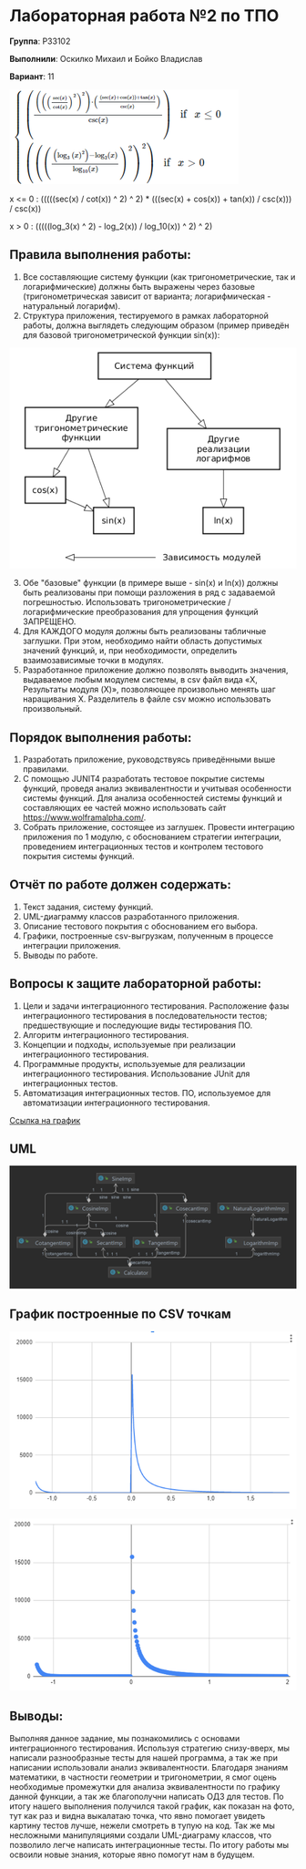 # Лабораторная работа №2 по ТПО

**Группа**: P33102

**Выполнили**: Оскилко Михаил и Бойко Владислав

**Вариант**: 11

![func](src/main/resources/imgs/func.png)

x <= 0 : (((((sec(x) / cot(x)) ^ 2) ^ 2) * (((sec(x) + cos(x)) + tan(x)) / csc(x))) / csc(x))

x > 0 : (((((log_3(x) ^ 2) - log_2(x)) / log_10(x)) ^ 2) ^ 2)

## Правила выполнения работы:


1. Все составляющие систему функции (как тригонометрические, так и логарифмические) должны быть выражены через базовые (тригонометрическая зависит от варианта; логарифмическая - натуральный логарифм).
2. Структура приложения, тестируемого в рамках лабораторной работы, должна выглядеть следующим образом (пример приведён для базовой тригонометрической функции sin(x)):

![scheme](src/main/resources/imgs/scheme.png)


3. Обе "базовые" функции (в примере выше - sin(x) и ln(x)) должны быть реализованы при помощи разложения в ряд с задаваемой погрешностью. Использовать тригонометрические / логарифмические преобразования для упрощения функций ЗАПРЕЩЕНО.
4. Для КАЖДОГО модуля должны быть реализованы табличные заглушки. При этом, необходимо найти область допустимых значений функций, и, при необходимости, определить взаимозависимые точки в модулях.
5. Разработанное приложение должно позволять выводить значения, выдаваемое любым модулем системы, в сsv файл вида «X, Результаты модуля (X)», позволяющее произвольно менять шаг наращивания Х. Разделитель в файле csv можно использовать произвольный.

## Порядок выполнения работы:

1. Разработать приложение, руководствуясь приведёнными выше правилами.
2. С помощью JUNIT4 разработать тестовое покрытие системы функций, проведя анализ эквивалентности и учитывая особенности системы функций. Для анализа особенностей системы функций и составляющих ее частей можно использовать сайт https://www.wolframalpha.com/.
3. Собрать приложение, состоящее из заглушек. Провести интеграцию приложения по 1 модулю, с обоснованием стратегии интеграции, проведением интеграционных тестов и контролем тестового покрытия системы функций.


## Отчёт по работе должен содержать:

1. Текст задания, систему функций.
2. UML-диаграмму классов разработанного приложения.
3. Описание тестового покрытия с обоснованием его выбора.
4. Графики, построенные csv-выгрузкам, полученным в процессе интеграции приложения.
5. Выводы по работе.

## Вопросы к защите лабораторной работы:

1. Цели и задачи интеграционного тестирования. Расположение фазы интеграционного тестирования в последовательности тестов; предшествующие и последующие виды тестирования ПО.
2. Алгоритм интеграционного тестирования.
3. Концепции и подходы, используемые при реализации интеграционного тестирования.
4. Программные продукты, используемые для реализации интеграционного тестирования. Использование JUnit для интеграционных тестов.
5. Автоматизация интеграционных тестов. ПО, используемое для автоматизации интеграционного тестирования.

[Ссылка на график](https://www.desmos.com/calculator/jms4pmi5js)

## UML

![uml](src/main/resources/imgs/Calculator.png)

## График построенные по CSV точкам

![shot1](src/main/resources/imgs/shot1.png)

![shot1](src/main/resources/imgs/shot2.png)

## Выводы:

Выполняя данное задание, мы познакомились с основами интеграционного тестирования. Используя стратегию снизу-вверх, мы написали разнообразные тесты для нашей программа, а так же при написании использовали анализ эквивалентности. Благодаря знаниям математики, в частности геометрии и тригонометрии, я смог оцень необходимые промежутки для анализа эквивалентности по графику данной функции, а так же благополучни написать ОДЗ для тестов. По итогу нашего выполнения получился такой график, как показан на фото, тут как раз и видна выкалатаю точка, что явно помогает увидеть картину тестов лучше, нежели смотреть в тупую на код. Так же мы несложными манипуляциями создали UML-диаграму классов, что позволило легче написать интеграционные тесты. По итогу работы мы освоили новые знания, которые явно помогут нам в будущем.
